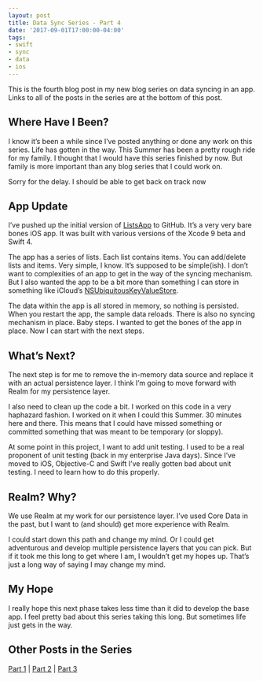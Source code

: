 ```yaml
---
layout: post
title: Data Sync Series - Part 4
date: '2017-09-01T17:00:00-04:00'
tags:
- swift
- sync
- data
- ios
---
```


This is the fourth blog post in my new blog series on data syncing in an app. Links to all of the posts in the series are at the bottom of this post. 

## Where Have I Been?
I know it’s been a while since I’ve posted anything or done any work on this series. Life has gotten in the way. This Summer has been a pretty rough ride for my family. I thought that I would have this series finished by now. But family is more important than any blog series that I could work on. 

Sorry for the delay. I should be able to get back on track now

## App Update
I’ve pushed up the initial version of [ListsApp](https://github.com/rwgrier/listsApp) to GitHub. It’s a very very bare bones iOS app. It was built with various versions of the Xcode 9 beta and Swift 4. 

The app has a series of lists. Each list contains items. You can add/delete lists and items. Very simple, I know. It’s supposed to be simple(ish). I don’t want to complexities of an app to get in the way of the syncing mechanism. But I also wanted the app to be a bit more than something I can store in something like iCloud’s [NSUbiquitousKeyValueStore](https://developer.apple.com/documentation/foundation/nsubiquitouskeyvaluestore). 

The data within the app is all stored in memory, so nothing is persisted. When you restart the app, the sample data reloads. There is also no syncing mechanism in place. Baby steps. I wanted to get the bones of the app in place. Now I can start with the next steps. 

## What’s Next?
The next step is for me to remove the in-memory data source and replace it with an actual persistence layer. I think I’m going to move forward with Realm for my persistence layer.

I also need to clean up the code a bit. I worked on this code in a very haphazard fashion. I worked on it when I could this Summer. 30 minutes here and there. This means that I could have missed something or committed something that was meant to be temporary (or sloppy). 

At some point in this project, I want to add unit testing. I used to be a real proponent of unit testing (back in my enterprise Java days). Since I’ve moved to iOS, Objective-C and Swift I’ve really gotten bad about unit testing. I need to learn how to do this properly. 

## Realm? Why?
We use Realm at my work for our persistence layer. I’ve used Core Data in the past, but I want to (and should) get more experience with Realm. 

I could start down this path and change my mind. Or I could get adventurous and develop multiple persistence layers that you can pick. But if it took me this long to get where I am, I wouldn’t get my hopes up. That’s just a long way of saying I may change my mind.  

## My Hope
I really hope this next phase takes less time than it did to develop the base app. I feel pretty bad about this series taking this long. But sometimes life just gets in the way. 

## Other Posts in the Series
[Part 1](/2017/05/12/data-sync-series-part-1/) | [Part 2](/2017/06/05/data-sync-series-part-2/) | [Part 3](https://medium.com/@rwgrier/data-sync-series-part-3-f4b9cfa86494)